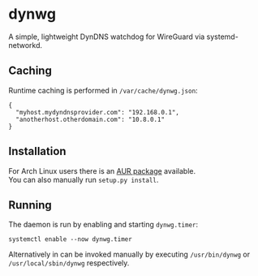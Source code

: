 # dynwg
A simple, lightweight DynDNS watchdog for WireGuard via systemd-networkd.

## Caching
Runtime caching is performed in `/var/cache/dynwg.json`:

    {
      "myhost.mydyndnsprovider.com": "192.168.0.1",
      "anotherhost.otherdomain.com": "10.8.0.1"
    }

## Installation
For Arch Linux users there is an [AUR package](https://aur.archlinux.org/packages/dynwg/) available.  
You can also manually run `setup.py install`.

## Running
The daemon is run by enabling and starting `dynwg.timer`:

    systemctl enable --now dynwg.timer

Alternatively in can be invoked manually by executing `/usr/bin/dynwg` or `/usr/local/sbin/dynwg` respectively.
